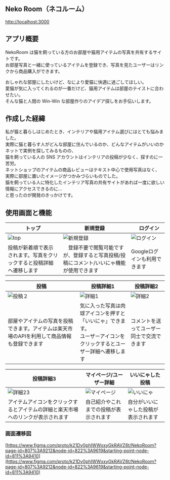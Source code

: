 ## Neko Room（ネコルーム）

[http://localhost:3000](http://localhost:3000)

## アプリ概要

NekoRoom は猫を飼っている方のお部屋や猫用アイテムの写真を共有するサイトです。<br>
お部屋写真と一緒に使っているアイテムを登録でき、写真を見たユーザーはリンクから商品購入ができます。

おしゃれな部屋にしたいけど、なにより愛猫に快適に過ごしてほしい。<br>
愛猫が気に入ってくれるのが一番だけど、猫用アイテムは部屋のテイストに合わせたい。<br>
そんな猫と人間の Win-Win な部屋作りのアイデア探しをお手伝いします。

## 作成した経緯

私が猫と暮らしはじめたとき、インテリアや猫用アイテム選びにはとても悩みました。<br>
実際に猫と暮らす人がどんな部屋に住んでいるのか、どんなアイテムがいいのかネットで実例を探してみるものの、<br>
猫を飼っている人の SNS アカウントはインテリアの投稿が少なく、探すのに一苦労。<br>
ネットショップのアイテムの商品レビューはテキスト中心で使用写真はなく、<br>
実際に部屋に置いたイメージがつかみづらいものでした。<br>
猫を飼っている人に特化したインテリア写真の共有サイトがあれば一度に欲しい情報にアクセスできるのに…<br>
と思ったのが開発のきっかけです。

## 使用画面と機能

| トップ | 新規登録 |　ログイン |
| --- | --- | --- |
|![top](https://user-images.githubusercontent.com/105156227/201690019-0c6c0b5e-066e-4668-8e69-557f06b86d15.png) |![新規登録](https://user-images.githubusercontent.com/105156227/201667793-9d609835-aabe-4b7b-a205-16dc7f78c6fe.png)  |  ![ログイン](https://user-images.githubusercontent.com/105156227/201666979-9d1c3b48-1e88-4f16-8097-97aff268ac49.png) |
| 投稿が新着順で表示されます。写真をクリックすると投稿詳細へ遷移します |　登録不要で閲覧可能ですが、登録すると写真投稿/投稿にコメント/いいにゃ機能が使用できます| Googleログインも利用できます |


| 投稿 | 投稿詳細1 | 投稿詳細2 |
| --- | --- | --- |
|![投稿２](https://user-images.githubusercontent.com/105156227/201686072-6b1f1a03-1ada-40e6-afc0-c26eacca62ab.png) | ![詳細1](https://user-images.githubusercontent.com/105156227/201687305-042fb979-fcad-4876-9431-ac03ebe0699c.png)| ![詳細2](https://user-images.githubusercontent.com/105156227/201678451-a2140b14-95e3-4088-9ff3-bf9eee3b2566.png) |
| 部屋やアイテムの写真を投稿できます。アイテムは楽天市場のAPIを利用して商品情報も登録できます | 気に入った写真は肉球アイコンを押すと「いいにゃ」できます。<br>ユーザーアイコンをクリックするとユーザー詳細へ遷移します | コメントを送ってユーザー同士で交流できます |

| 投稿詳細3 | マイページ/ユーザー詳細 | いいにゃした投稿 |
| --- | --- | --- |
|![詳細23](https://user-images.githubusercontent.com/105156227/201678453-b36a53eb-b75c-4353-b651-6482e0d0e557.png) | ![マイページ](https://user-images.githubusercontent.com/105156227/201684957-0e4ce459-fde8-4bb2-ab80-1c34637fb6cf.png)|![いいにゃ](https://user-images.githubusercontent.com/105156227/201685212-8a5709e8-440e-4366-bac2-da5f4bb02c48.png) |
| アイテムアイコンをクリックするとアイテムの詳細と楽天市場へのリンクが表示されます| 自己紹介やこれまでの投稿が表示されます | 自分がいいにゃした投稿が表示されます |

### 画面遷移図
[https://www.figma.com/proto/k21Dy0phIWWxxyGkRAVZ6t/NekoRoom?page-id=807%3A9212&node-id=822%3A9619&starting-point-node-id=811%3A9410](https://www.figma.com/proto/k21Dy0phIWWxxyGkRAVZ6t/NekoRoom?page-id=807%3A9212&node-id=822%3A9619&starting-point-node-id=811%3A9410)

